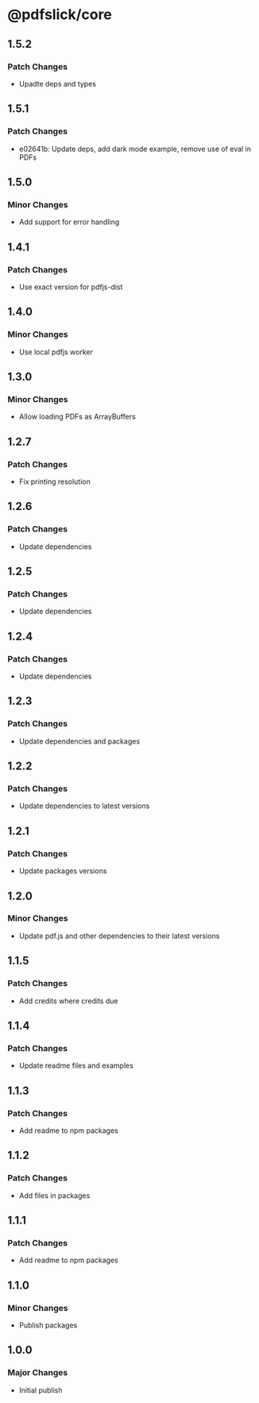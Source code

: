 # @pdfslick/core

## 1.5.2

### Patch Changes

- Upadte deps and types

## 1.5.1

### Patch Changes

- e02641b: Update deps, add dark mode example, remove use of eval in PDFs

## 1.5.0

### Minor Changes

- Add support for error handling

## 1.4.1

### Patch Changes

- Use exact version for pdfjs-dist

## 1.4.0

### Minor Changes

- Use local pdfjs worker

## 1.3.0

### Minor Changes

- Allow loading PDFs as ArrayBuffers

## 1.2.7

### Patch Changes

- Fix printing resolution

## 1.2.6

### Patch Changes

- Update dependencies

## 1.2.5

### Patch Changes

- Update dependencies

## 1.2.4

### Patch Changes

- Update dependencies

## 1.2.3

### Patch Changes

- Update dependencies and packages

## 1.2.2

### Patch Changes

- Update dependencies to latest versions

## 1.2.1

### Patch Changes

- Update packages versions

## 1.2.0

### Minor Changes

- Update pdf.js and other dependencies to their latest versions

## 1.1.5

### Patch Changes

- Add credits where credits due

## 1.1.4

### Patch Changes

- Update readme files and examples

## 1.1.3

### Patch Changes

- Add readme to npm packages

## 1.1.2

### Patch Changes

- Add files in packages

## 1.1.1

### Patch Changes

- Add readme to npm packages

## 1.1.0

### Minor Changes

- Publish packages

## 1.0.0

### Major Changes

- Initial publish
